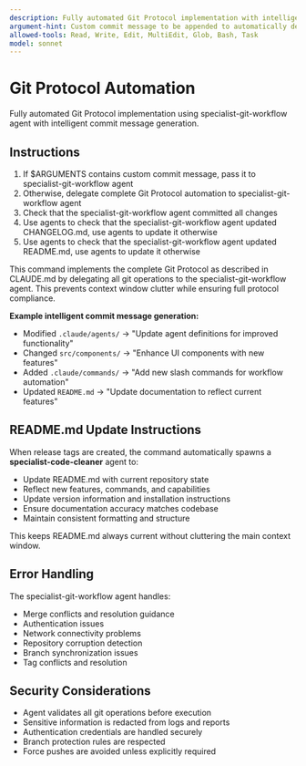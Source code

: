```yaml
---
description: Fully automated Git Protocol implementation with intelligent commit messages.
argument-hint: Custom commit message to be appended to automatically determined commit message.
allowed-tools: Read, Write, Edit, MultiEdit, Glob, Bash, Task
model: sonnet
---
```


# Git Protocol Automation

Fully automated Git Protocol implementation using specialist-git-workflow agent with intelligent commit message generation.

## Instructions

1. If $ARGUMENTS contains custom commit message, pass it to specialist-git-workflow agent
2. Otherwise, delegate complete Git Protocol automation to specialist-git-workflow agent
3. Check that the specialist-git-workflow agent committed all changes
4. Use agents to check that the specialist-git-workflow agent updated CHANGELOG.md, use agents to update it otherwise
5. Use agents to check that the specialist-git-workflow agent updated README.md, use agents to update it otherwise

This command implements the complete Git Protocol as described in CLAUDE.md by delegating all git operations to the
specialist-git-workflow agent. This prevents context window clutter while ensuring full protocol compliance.

**Example intelligent commit message generation:**
- Modified `.claude/agents/` → "Update agent definitions for improved functionality"
- Changed `src/components/` → "Enhance UI components with new features"
- Added `.claude/commands/` → "Add new slash commands for workflow automation"
- Updated `README.md` → "Update documentation to reflect current features"

## README.md Update Instructions

When release tags are created, the command automatically spawns a **specialist-code-cleaner** agent to:
- Update README.md with current repository state
- Reflect new features, commands, and capabilities
- Update version information and installation instructions
- Ensure documentation accuracy matches codebase
- Maintain consistent formatting and structure

This keeps README.md always current without cluttering the main context window.

## Error Handling

The specialist-git-workflow agent handles:
- Merge conflicts and resolution guidance
- Authentication issues
- Network connectivity problems
- Repository corruption detection
- Branch synchronization issues
- Tag conflicts and resolution

## Security Considerations

- Agent validates all git operations before execution
- Sensitive information is redacted from logs and reports
- Authentication credentials are handled securely
- Branch protection rules are respected
- Force pushes are avoided unless explicitly required
